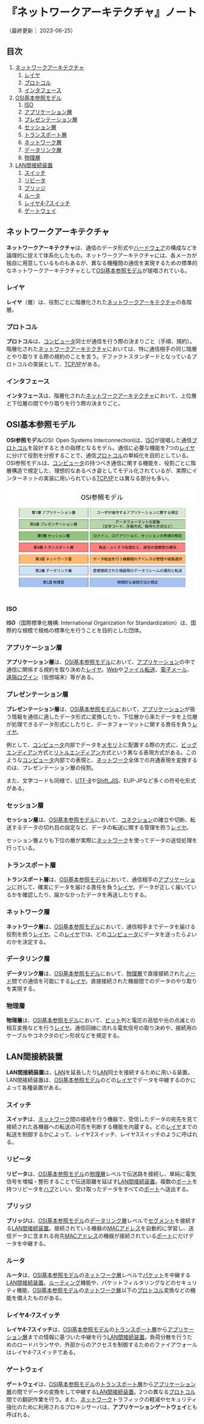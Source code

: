 # 『ネットワークアーキテクチャ』ノート

（最終更新： 2023-06-25）


## 目次

1. [ネットワークアーキテクチャ](#ネットワークアーキテクチャ)
	1. [レイヤ](#レイヤ)
	1. [プロトコル](#プロトコル)
	1. [インタフェース](#インタフェース)
1. [OSI基本参照モデル](#osi基本参照モデル)
	1. [ISO](#iso)
	1. [アプリケーション層](#アプリケーション層)
	1. [プレゼンテーション層](#プレゼンテーション層)
	1. [セッション層](#セッション層)
	1. [トランスポート層](#トランスポート層)
	1. [ネットワーク層](#ネットワーク層)
	1. [データリンク層](#データリンク層)
	1. [物理層](#物理層)
1. [LAN間接続装置](#lan間接続装置)
	1. [スイッチ](#スイッチ)
	1. [リピータ](#リピータ)
	1. [ブリッジ](#ブリッジ)
	1. [ルータ](#ルータ)
	1. [レイヤ4-7スイッチ](#レイヤ4-7スイッチ)
	1. [ゲートウェイ](#ゲートウェイ)


## ネットワークアーキテクチャ

**ネットワークアーキテクチャ**は、通信のデータ形式や[ハードウェア](../../../computer/hardware/_/chapters/hardware.md#ハードウェア)の構成などを論理的に捉えて体系化したもの。ネットワークアーキテクチャには、各メーカが独自に用意しているものもあるが、異なる機種間の通信を実現するための標準的なネットワークアーキテクチャとして[OSI基本参照モデル](#osi基本参照モデル)が提唱されている。

### レイヤ

**レイヤ**（層）は、役割ごとに階層化された[ネットワークアーキテクチャ](#ネットワークアーキテクチャ)の各階層。

### プロトコル

**プロトコル**は、[コンピュータ](../../../computer/_/chapters/computer.md#コンピュータ)同士が通信を行う際の決まりごと（手順、規約）。階層化された[ネットワークアーキテクチャ](#ネットワークアーキテクチャ)においては、特に通信相手の同じ階層とやり取りする際の規約のことを言う。デファクトスタンダードとなっているプロトコルの実装として、[TCP/IP](./communication_protocol.md#tcpip)がある。

### インタフェース

**インタフェース**は、階層化された[ネットワークアーキテクチャ](#ネットワークアーキテクチャ)において、上位層と下位層の間でやり取りを行う際の決まりごと。


## OSI基本参照モデル

**OSI参照モデル**(OSI: Open Systems Interconnection)は、[ISO](#iso)が提唱した通信[プロトコル](#プロトコル)を設計するときの指標となるモデル。通信に必要な機能を7つの[レイヤ](#レイヤ)に分けて役割を分担することで、通信[プロトコル](#プロトコル)の単純化を目的としている。OSI参照モデルは、[コンピュータ](../../../computer/_/chapters/compuer.md#コンピュータ)の持つべき通信に関する機能を、役割ごとに階層構造で規定した、理想的なあるべき姿としてモデル化されているが、実際にインターネットの実装に用いられている[TCP/IP](./communication_protocol.md#tcpip)とは異なる部分も多い。

![OSI基本参照モデル](../assets/images/osi_basic_reference_model.png)

### ISO

**ISO**（国際標準化機構: International Organization for Standardization）は、国際的な規模で規格の標準化を行うことを目的とした団体。

### アプリケーション層

**アプリケーション層**は、[OSI基本参照モデル](#osi基本参照モデル)において、[アプリケーション](../../../computer/software/_/chapters/software.md#応用ソフトウェア)の中で通信に関係する規約を取り決めた[レイヤ](#レイヤ)。[Web](./web.md#web)や[ファイル転送](./application_layer.md#ファイル転送)、[電子メール](./application_layer.md#電子メール)、[遠隔ログイン](./application_layer.md#遠隔ログイン)（仮想端末）等がある。

### プレゼンテーション層

**プレゼンテーション層**は、[OSI基本参照モデル](#osi基本参照モデル)において、[アプリケーション](../../../computer/software/_/chapters/software.md#応用ソフトウェア)が扱う情報を通信に適したデータ形式に変換したり、下位層から来たデータを上位層が処理できるデータ形式にしたりと、データフォーマットに関する責任を負う[レイヤ](#レイヤ)。

例として、[コンピュータ](../../../computer/_/chapters/compuer.md#コンピュータ)内部でデータを[メモリ](../../../computer/hardware/_/chapters/memory.md#メモリ)上に配置する際の方式に、[ビッグエンディアン](../../../basics/information_theory/_/chapters/coding_theory.md#ビッグエンディアン)方式と[リトルエンディアン](../../../basics/information_theory/_/chapters/coding_theory.md#リトルエンディアン)方式という異なる表現方式がある。このような[コンピュータ](../../../computer/_/chapters/compuer.md#コンピュータ)内部での表現と、[ネットワーク](./network.md#ネットワーク)全体での共通表現を変換するのは、プレゼンテーション層の役割。

また、文字コードも同様で、[UTF-8](../../../basics/information_theory/_/chapters/character_representation.md#unicode)や[Shift_JIS](../../../basics/information_theory/_/chapters/character_representation.md#シフトjisコード)、EUP-JPなど多くの符号化形式がある。

### セッション層

**セッション層**は、[OSI基本参照モデル](#osi基本参照モデル)において、[コネクション](./network.md#コネクション)の確立や切断、転送するデータの切れ目の設定など、データの転送に関する管理を担う[レイヤ](#レイヤ)。

セッション層よりも下位の層が実際に[ネットワーク](./network.md#ネットワーク)を使ってデータの送信処理を行っている。

### トランスポート層

**トランスポート層**は、[OSI基本参照モデル](#osi基本参照モデル)において、通信相手の[アプリケーション](../../../computer/software/_/chapters/software.md#応用ソフトウェア)に対して、確実にデータを届ける責任を負う[レイヤ](#レイヤ)。データが正しく届いているかを確認したり、届かなかったデータを再送したりする。

### ネットワーク層

**ネットワーク層**は、[OSI基本参照モデル](#osi基本参照モデル)において、通信相手までデータを届ける役割を担う[レイヤ](#レイヤ)。この[レイヤ](#レイヤ)では、どの[コンピュータ](../../../computer/_/chapters/computer.md#コンピュータ)にデータを送ったらよいのかを決定する。

### データリンク層

**データリンク層**は、[OSI基本参照モデル](#osi基本参照モデル)において、[物理層](#物理層)で直接接続された[ノード](./network.md#ノード)間での通信を可能にする[レイヤ](#レイヤ)。直接接続された機器間でのデータのやり取りを実現する。

### 物理層

**物理層**は、[OSI基本参照モデル](#osi基本参照モデル)において、[ビット](../../../basics/_/chapters/computer_and_number.md#ビット)列と電圧の高低や光の点滅との相互変換などを行う[レイヤ](#レイヤ)。通信回線に流れる電気信号の取り決めや、接続用のケーブルやコネクタのピン形状などを規定する。


## LAN間接続装置

**LAN間接続装置**は、[LAN](./network.md#lan)を延長したり[LAN](./network.md#lan)同士を接続するために用いる装置。LAN間接続装置は、[OSI基本参照モデル](#osi基本参照モデル)のどの[レイヤ](#レイヤ)でデータを中継するのかによって各種装置がある。

### スイッチ

**スイッチ**は、[ネットワーク](./network.md#ネットワーク)間の接続を行う機器で、受信したデータの宛先を見て接続された各機器への転送の可否を判断する機能を内蔵する。どの[レイヤ](#レイヤ)までの転送を制御するかによって、レイヤ2スイッチ、レイヤ3スイッチのように呼ばれる。

### リピータ

**リピータ**は、[OSI基本参照モデル](#osi基本参照モデル)の[物理層](#物理層)レベルで伝送路を接続し、単純に電気信号を増幅・整形することで伝送距離を延ばす[LAN間接続装置](#lan間接続装置)。複数の[ポート](./address_on_network.md#ポート番号)を持つリピータを[ハブ](../../../computer/hardware/_/chapters/bus.md#ハブ)といい、受け取ったデータをすべての[ポート](./address_on_network.md#ポート番号)へ送出する。

### ブリッジ

**ブリッジ**は、[OSI基本参照モデル](#osi基本参照モデル)の[データリンク層](#データリンク層)レベルで[セグメント](./datalink_layer.md#セグメント)を接続する[LAN間接続装置](#lan間接続装置)。接続されている機器の[MACアドレス](./address_on_network.md#macアドレス)を自動的に学習し、送信データに含まれる宛先[MACアドレス](./address_on_network.md#macアドレス)の機器が接続されている[ポート](./address_on_network.md#ポート番号)にだけデータを中継する。

### ルータ

**ルータ**は、[OSI基本参照モデル](#osi基本参照モデル)の[ネットワーク層](#ネットワーク層)レベルで[パケット](./network.md#ネットワーク)を中継する[LAN間接続装置](#lan間接続装置)。[ルーティング](./internet_layer.md#ルーティング)機能や、パケットフィルタリングなどのセキュリティ機能、[OSI基本参照モデル](#osi基本参照モデル)の[ネットワーク層](#ネットワーク層)以下の[プロトコル](#プロトコル)変換などの機能を備えたものがある。

### レイヤ4-7スイッチ

**レイヤ4-7スイッチ**は、[OSI基本参照モデル](#osi基本参照モデル)の[トランスポート層](#トランスポート層)から[アプリケーション層](#アプリケーション層)までの情報に基づいた中継を行う[LAN間接続装置](#lan間接続装置)。負荷分散を行うためのロードバランサや、外部からのアクセスを制御するためのファイアウォールはレイヤ4-7スイッチである。

### ゲートウェイ

**ゲートウェイ**は、[OSI基本参照モデル](#osi基本参照モデル)の[トランスポート層](#トランスポート層)から[アプリケーション層](#アプリケーション層)の間でデータの変換をして中継する[LAN間接続装置](#lan間接続装置)。2つの異なる[プロトコル](#プロトコル)間での翻訳作業を行う。また、[ネットワーク](./network.md#ネットワーク)トラフィックの軽減やセキュリティ強化のために利用されるプロキシサーバは、**アプリケーションゲートウェイ**とも呼ばれる。
